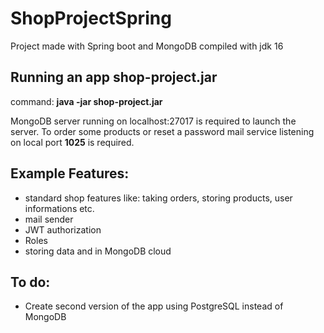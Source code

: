 # ShopProjectSpring
Project made with Spring boot and MongoDB compiled with jdk 16

## Running an app shop-project.jar
command: **java -jar shop-project.jar**

MongoDB server running on localhost:27017 is required to launch the server.
To order some products or reset a password mail service listening on local port **1025** is required.

## Example Features:
- standard shop features like: taking orders, storing products, user informations etc. 
- mail sender
- JWT authorization
- Roles
- storing data and in MongoDB cloud

## To do:
- Create second version of the app using PostgreSQL instead of MongoDB
